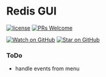 # Redis GUI

[![license](https://img.shields.io/github/license/mashape/apistatus.svg?style=flat-square)](LICENSE)
[![PRs Welcome](https://img.shields.io/badge/PRs-welcome-brightgreen.svg?style=flat-square)](http://makeapullrequest.com)

[![Watch on GitHub](https://img.shields.io/github/watchers/ezhivitsa/redis-gui.svg?style=social&label=Watch)](https://github.com/ezhivitsa/redis-gui/watchers)
[![Star on GitHub](https://img.shields.io/github/stars/ezhivitsa/redis-gui.svg?style=social&label=Stars)](https://github.com/ezhivitsa/redis-gui/stargazers)

### ToDo

- handle events from menu
